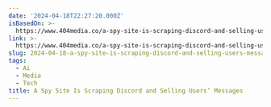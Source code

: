```yaml
---
date: '2024-04-18T22:27:20.000Z'
isBasedOn: >-
  https://www.404media.co/a-spy-site-is-scraping-discord-and-selling-users-messages/
link: >-
  https://www.404media.co/a-spy-site-is-scraping-discord-and-selling-users-messages/
slug: 2024-04-18-a-spy-site-is-scraping-discord-and-selling-users-messages
tags:
  - Ai
  - Media
  - Tech
title: A Spy Site Is Scraping Discord and Selling Users’ Messages
---
```


